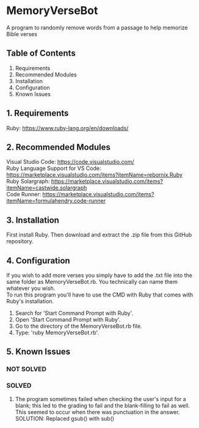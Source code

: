 # MemoryVerseBot

A program to randomly remove words from a passage to help memorize Bible verses

## Table of Contents

1. Requirements  
2. Recommended Modules  
3. Installation  
4. Configuration  
5. Known Issues

## 1. Requirements

Ruby: <https://www.ruby-lang.org/en/downloads/>

## 2. Recommended Modules

Visual Studio Code: <https://code.visualstudio.com/>  
Ruby Language Support for VS Code: <https://marketplace.visualstudio.com/items?itemName=rebornix.Ruby>  
Ruby Solargraph: <https://marketplace.visualstudio.com/items?itemName=castwide.solargraph>  
Code Runner: <https://marketplace.visualstudio.com/items?itemName=formulahendry.code-runner>

## 3. Installation

First install Ruby. Then download and extract the .zip file from this GitHub repository.

## 4. Configuration

If you wish to add more verses you simply have to add the .txt file into the same folder as MemoryVerseBot.rb. You technically can name them whatever you wish.  
To run this program you'll have to use the CMD with Ruby that comes with Ruby's installation.  

1. Search for 'Start Command Prompt with Ruby'.  
2. Open 'Start Command Prompt with Ruby'.  
3. Go to the directory of the MemoryVerseBot.rb file.  
4. Type: 'ruby MemoryVerseBot.rb'.  

## 5. Known Issues

### NOT SOLVED

### SOLVED

1. The program sometimes failed when checking the user's input for a blank; this led to the grading to fail and the blank-filling to fail as well. This seemed to occur when there was punctuation in the answer. SOLUTION: Replaced gsub() with sub()  
